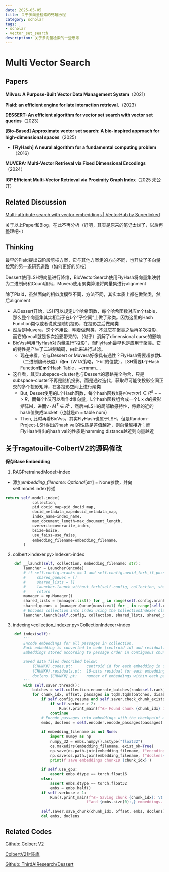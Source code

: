 ```yaml
---
date: 2025-05-05
title: 关于多向量检索的死磕历程
category: scholar
tags:
- scholar
- vector_set_search
description: 关于多向量检索的一些思考
---
```


# Multi Vector Search

## Papers

**Milvus: A Purpose-Built Vector Data Management System**（2021）

**Plaid: an efficient engine for late interaction retrieval.**（2023）

**DESSERT: An efficient algorithm for vector set search with vector set queries**（2023）

**[Bio-Based] Approximate vector set search: A bio-inspired approach for high-dimensional spaces**（2025）

- **[FlyHash] A neural algorithm for a fundamental computing problem**（2016）

**MUVERA: Multi-Vector Retrieval via Fixed Dimensional Encodings**（2024）

**IGP Efficient Multi-Vector Retrieval via Proximity Graph Index**（2025 未公开）

## Related Discussion

[Multi-attribute search with vector embeddings | VectorHub by Superlinked](https://superlinked.com/vectorhub/articles/multi-attribute-semantic-search)

关于以上Paper和Blog，在此不再分析（好吧，其实是原来的笔记太烂了，以后再整理吧~）



## Thinking

最早的Plaid提出四阶段剪枝方案，它与其他方案走的方向不同，也开放了多向量检索的另一条研究道路（如何更好的剪枝）

Dessert使用LSH将向量进行降维，BioVectorSearch使用FlyHash将向量集映射为二进制码和Count编码，Muvera使用聚类算法将向量集进行alignment

除了Plaid，虽然面向的相似度模型不同，方法不同，其实本质上都在做聚类，然后alignment

- 从Dessert开始，LSH可以规定L个哈希函数，每个哈希函数对应m个table，那么整个向量集其实相当于在L个“子空间”上做了聚类。因为这里的Hash Function类似或者说就是随机投影，在投影之后做聚类
- 然后是Muvera，这个不用说，明着做聚类，不过它在聚类之后再多次投影，而它的recall就是多次投影带来的，（似乎）消解了dimensional curse的影响
- BioVss利用FlyHash对向量进行“投影”，而FlyHash最早也是应用于聚类。它的特性是产生了二进制编码，由此来进行过滤。
  - 现在来看，它与Dessert or Muvera好像具有通性？FlyHash需要超参数**L**（二进制编码长度）和**m**（WTA策略，1-bit的位数），LSH需要**L**个Hash Function和**m**个Hash Table，~emmm….
- 这样看，其实subspace-cluster也与Dessert的思路完全吻合，只是subspace-cluster不再是随机投影，而是通过迭代，获取尽可能使投影空间正交的多个投影矩阵，在各投影空间上进行聚类
  - But, Desset使用的L个Hash函数，每个hash函数h将$v(vector) \in R^d --> R$，而每个h又可以看作d维向量，L个hash函数组合成一个$L \times d$的投影矩阵M，进而$v\cdot M^T \in R^L$，然后由LSH的局部敏感特性，将靠的近的hash值聚成bucket（也就是m = table num）
  - Then, 此时再看BioVss，其实FlyHash也属于LSH，但是Random-Project-LSH得出的hash val的性质是差值越近，则向量越接近；而FlyHash得出的hash val的性质是hamming distance越近则向量越近


## 关于ragatouille-ColbertV2的源码修改

**保存Base Embedding**

1. RAGPretrainedModel>index

- 添加*embedding_filename*: *Optional*[*str*] = None参数，并向self.model.index传递

```python
return self.model.index(
            collection,
            pid_docid_map=pid_docid_map,
            docid_metadata_map=docid_metadata_map,
            index_name=index_name,
            max_document_length=max_document_length,
            overwrite=overwrite_index,
            bsize=bsize,
            use_faiss=use_faiss,
            embedding_filename=embedding_filename,
        )
```

2. colbert>indexer.py>Indexer>index

```python
    def __launch(self, collection, embedding_filename: str):
        launcher = Launcher(encode)
        # if self.config.nranks == 1 and self.config.avoid_fork_if_possible:
        #     shared_queues = []
        #     shared_lists = []
        #     launcher.launch_without_fork(self.config, collection, shared_lists, shared_queues, self.verbose)
        #     return
        manager = mp.Manager()
        shared_lists = [manager.list() for _ in range(self.config.nranks)]
        shared_queues = [manager.Queue(maxsize=1) for _ in range(self.config.nranks)]
        # Encodes collection into index using the CollectionIndexer class
        launcher.launch(self.config, collection, shared_lists, shared_queues, self.verbose, embedding_filename)
```

3. indexing>collection_indexer.py>CollectionIndexer>index

```python
    def index(self):
        '''
        Encode embeddings for all passages in collection.
        Each embedding is converted to code (centroid id) and residual.
        Embeddings stored according to passage order in contiguous chunks of memory.

        Saved data files described below:
            {CHUNK#}.codes.pt:      centroid id for each embedding in chunk
            {CHUNK#}.residuals.pt:  16-bits residual for each embedding in chunk
            doclens.{CHUNK#}.pt:    number of embeddings within each passage in chunk
        '''
        with self.saver.thread():
            batches = self.collection.enumerate_batches(rank=self.rank)
            for chunk_idx, offset, passages in tqdm.tqdm(batches, disable=self.rank > 0):
                if self.config.resume and self.saver.check_chunk_exists(chunk_idx):
                    if self.verbose > 2:
                        Run().print_main(f"#> Found chunk {chunk_idx} in the index already, skipping encoding...")
                    continue
                # Encode passages into embeddings with the checkpoint model
                embs, doclens = self.encoder.encode_passages(passages)
                
                if embedding_filename is not None:
                    import numpy as np
                    numpy_32 = embs.numpy().astype("float32")
                    os.makedirs(embedding_filename, exist_ok=True)
                    np.save(os.path.join(embedding_filename, f"encoding{chunk_idx}_float32.npy"), numpy_32)
                    np.save(os.path.join(embedding_filename, f"doclens{chunk_idx}.npy"), doclens)
                    print(f'save embeddings chunkID {chunk_idx}')
                
                if self.use_gpu:
                    assert embs.dtype == torch.float16
                else:
                    assert embs.dtype == torch.float32
                    embs = embs.half()
                if self.verbose > 1:
                    Run().print_main(f"#> Saving chunk {chunk_idx}: \t {len(passages):,} passages "
                                    f"and {embs.size(0):,} embeddings. From #{offset:,} onward.")

                self.saver.save_chunk(chunk_idx, offset, embs, doclens) # offset = first passage index in chunk
                del embs, doclens
```

## **Related Codes**

[Github: Colbert V2](https://github.com/stanford-futuredata/ColBERT)

[ColbertV2封装库](https://github.com/AnswerDotAI/RAGatouille)

[Github: ThirdAIResearch/Dessert](https://github.com/ThirdAIResearch/Dessert)

